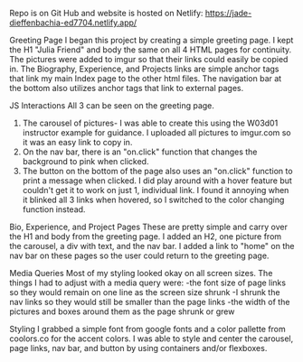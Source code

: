 Repo is on Git Hub and website is hosted on Netlify:
https://jade-dieffenbachia-ed7704.netlify.app/

Greeting Page
I began this project by creating a simple greeting page.  I kept
the H1 "Julia Friend" and body the same on all 4 HTML pages for continuity. The pictures were added to imgur so that their links could easily be copied in. The Biography,
Experience, and Projects links are simple anchor tags that link my main Index page to the other html files. The navigation bar at the bottom also utilizes anchor tags that link to external pages.

JS Interactions
All 3 can be seen on the greeting page. 
1) The carousel of pictures- I was able to create this using the W03d01 instructor example for guidance. I uploaded all pictures to imgur.com so it was an easy link to copy in.
2) On the nav bar, there is an "on.click" function that changes the background to pink when clicked. 
3) The button on the bottom of the page also uses an "on.click" function to print a message
when clicked. 
I did play around with a hover feature but couldn't get it to work on just 1, individual link. I found it annoying when it blinked all 3 links when hovered, so I switched to the color changing function instead.

Bio, Experience, and Project Pages
These are pretty simple and carry over the H1 and body from the greeting page. I added an H2, one picture from the carousel, a div with text, and the nav bar. I added a link to "home" on the nav bar on these pages so the user could return to the greeting page.

Media Queries
Most of my styling looked okay on all screen sizes. The things I had to adjust with a media query were:
-the font size of page links so they would remain on one line as the screen size shrunk
-I shrunk the nav links so they would still be smaller than the page links
-the width of the pictures and boxes around them as the page shrunk or grew

Styling
I grabbed a simple font from google fonts and a color pallette from coolors.co for the accent colors. I was able to style and center the carousel, page links, nav bar, and button by using containers and/or flexboxes. 
